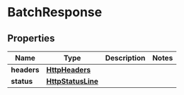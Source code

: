 # BatchResponse

## Properties
Name | Type | Description | Notes
------------ | ------------- | ------------- | -------------
**headers** | [**HttpHeaders**](HttpHeaders.md) |  | 
**status** | [**HttpStatusLine**](HttpStatusLine.md) |  | 
